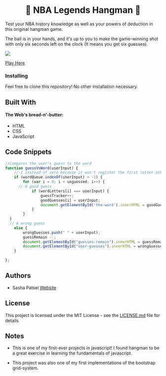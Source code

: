 <h1 align="center">🏀 NBA Legends Hangman 🏀</h1>


Test your NBA history knowledge as well as your powers of deduction in this original hangman game.

The ball is in your hands, and it's up to you to make the game-winning shot with only six seconds left on the clock (It means you get six guesses).

<img src="assets/images/hangman.png">

[Play Here](https://sashapatsel.github.io/Hangman-Game/)

### Installing

Feel free to clone this repository! No other installation necessary.


## Built With

#### The Web's bread-n'-butter:

* HTML 
* CSS
* JavaScript

## Code Snippets
```javascript
//Compares the user's guess to the word
function guessVsWord(userInput) {
	//-1 instead of zero because it won't register the first letter otherwise
	if (wordQueue.indexOf(userInput) > -1) {
		for (var i = 0; i < unguessed; i++) {
      // A good guess
			if (wordLetters[i] === userInput) {
				guessTracker++;
				goodGuesses[i] = userInput;
				document.getElementById('the-word').innerHTML = goodGuesses.join(" ");
			}	
		}
  }
  // A wrong guess
	else {
		wrongGuesses.push(" " + userInput);
		guessRemain --;
		document.getElementById("guesses-remain").innerHTML = guessRemain;
		document.getElementById("user-guesses").innerHTML = wrongGuesses;
	}
					
};

```

## Authors

* Sasha Patsel [Website](https://sashapatsel.github.io/portfolio-sp/)


## License

This project is licensed under the MIT License - see the [LICENSE.md](LICENSE.md) file for details

## Notes
- This is one of my first-ever projects in javascript! I found hangman to be a great exercise in learning the fundamentals of javascript.

- This project was also one of my first implementations of the bootstrap grid-system.